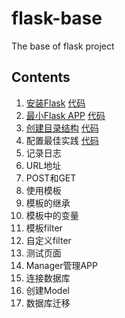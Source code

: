 # flask-base
The base of flask project

## Contents
1. [安装Flask](https://www.bilibili.com/video/BV1FE411j77r/) [代码](https://github.com/richard-ma/flask-base/tree/01%E5%AE%89%E8%A3%85Flask)
1. [最小Flask APP](https://www.bilibili.com/video/BV1T7411o7Gi/) [代码](https://github.com/richard-ma/flask-base/tree/02%E6%9C%80%E5%B0%8FFlask_APP)
1. [创建目录结构](https://www.bilibili.com/video/BV1tE411w725/) [代码](https://github.com/richard-ma/flask-base/tree/03%E5%88%9B%E5%BB%BA%E7%9B%AE%E5%BD%95%E7%BB%93%E6%9E%84)
1. 配置最佳实践 [代码](https://github.com/richard-ma/flask-base/tree/04%E9%85%8D%E7%BD%AE%E6%9C%80%E4%BD%B3%E5%AE%9E%E8%B7%B5)
1. 记录日志
1. URL地址
1. POST和GET
1. 使用模板
1. 模板的继承
1. 模板中的变量
1. 模板filter
1. 自定义filter
1. 测试页面
1. Manager管理APP
1. 连接数据库
1. 创建Model
1. 数据库迁移

